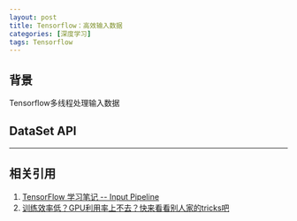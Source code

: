 ```yaml
---
layout: post
title: Tensorflow：高效输入数据
categories: [深度学习]
tags: Tensorflow
---
```


## 背景

Tensorflow多线程处理输入数据

## DataSet API


---
## 相关引用
1. [TensorFlow 学习笔记 -- Input Pipeline](https://wizyoung.github.io/tensorflow-reading-files/)
2. [训练效率低？GPU利用率上不去？快来看看别人家的tricks吧](https://zhuanlan.zhihu.com/p/53345706)